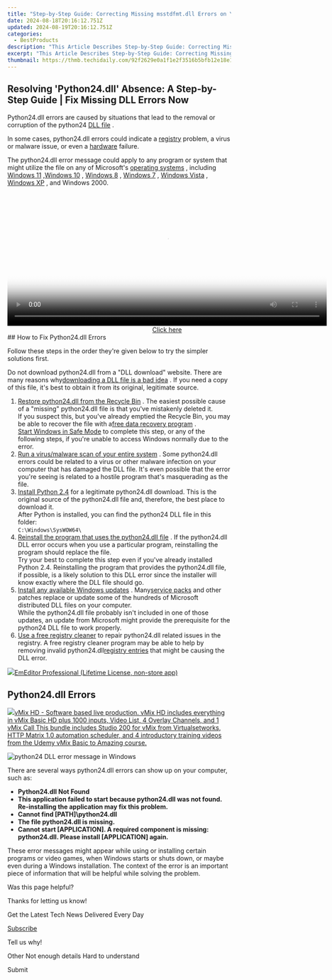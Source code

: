 ```yaml
---
title: "Step-by-Step Guide: Correcting Missing msstdfmt.dll Errors on Your PC"
date: 2024-08-18T20:16:12.751Z
updated: 2024-08-19T20:16:12.751Z
categories:
  - BestProducts
description: "This Article Describes Step-by-Step Guide: Correcting Missing msstdfmt.dll Errors on Your PC"
excerpt: "This Article Describes Step-by-Step Guide: Correcting Missing msstdfmt.dll Errors on Your PC"
thumbnail: https://thmb.techidaily.com/92f2629e0a1f1e2f3516b5bfb12e18e1391be680411487e21618499fabf10e50.jpg
---
```


## Resolving 'Python24.dll' Absence: A Step-by-Step Guide | Fix Missing DLL Errors Now
 Python24.dll errors are caused by situations that lead to the removal or corruption of the python24 [DLL file](https://www.lifewire.com/what-is-a-dll-file-2625852) .

 In some cases, python24.dll errors could indicate a [registry](https://www.lifewire.com/windows-registry-2625992) problem, a virus or malware issue, or even a [hardware](https://www.lifewire.com/computer-hardware-2625895) failure.

 The python24.dll error message could apply to any program or system that might utilize the file on any of Microsoft's [operating systems](https://www.lifewire.com/operating-systems-2625912) , including ​[Windows 11](https://www.lifewire.com/windows-11-5188930) ,[Windows 10](https://www.lifewire.com/windows-10-2626217) , [Windows 8](https://www.lifewire.com/windows-8-2626235) , [Windows 7](https://www.lifewire.com/windows-7-2626265) , [Windows Vista](https://www.lifewire.com/windows-vista-2626311) , [Windows XP](https://www.lifewire.com/windows-xp-2626354) , and Windows 2000.

<!-- affiliate ads begin -->
<span id="1993650">
					<video width="720" height="300" style="cursor:pointer"
           poster="//a.impactradius-go.com/display-clicktoplayimage/1993650.jpeg"
           onclick="if(!this.playClicked){this.play();this.setAttribute('controls',true);this.playClicked=true;}">
	   <source src="//a.impactradius-go.com/display-ad/22993-1993650">
	   <img src="//a.impactradius-go.com/display-clicktoplayimage/1993650.jpeg" style="border: none; height: 100%; width: 100%; object-fit: contain">
	</video>
	<div style="width:720px;text-align:center"><a href="javascript:window.open(decodeURIComponent('https%3A%2F%2Fhomestyler.sjv.io%2Fc%2F5597632%2F1993650%2F22993'), '_blank');void(0);">Click here</a></div>
</span>
<img height="0" width="0" src="https://imp.pxf.io/i/5597632/1993650/22993" style="position:absolute;visibility:hidden;" border="0" />
<!-- affiliate ads end -->
## How to Fix Python24.dll Errors

 Follow these steps in the order they're given below to try the simpler solutions first.  

 Do not download python24.dll from a "DLL download" website. There are many reasons why[downloading a DLL file is a bad idea](https://www.lifewire.com/important-reasons-not-to-download-dll-files-2624455) . If you need a copy of this file, it's best to obtain it from its original, legitimate source.

1. [Restore python24.dll from the Recycle Bin](https://www.lifewire.com/how-to-restore-deleted-files-from-the-recycle-bin-2624515) . The easiest possible cause of a "missing" python24.dll file is that you've mistakenly deleted it.  
 If you suspect this, but you've already emptied the Recycle Bin, you may be able to recover the file with a[free data recovery program](https://www.lifewire.com/free-data-recovery-software-tools-2622893) .  
[Start Windows in Safe Mode](https://www.lifewire.com/how-do-i-start-windows-in-safe-mode-2624480) to complete this step, or any of the following steps, if you're unable to access Windows normally due to the error.
2. [Run a virus/malware scan of your entire system](https://www.lifewire.com/properly-scan-your-computer-for-viruses-and-other-malware-2624526) . Some python24.dll errors could be related to a virus or other malware infection on your computer that has damaged the DLL file. It's even possible that the error you're seeing is related to a hostile program that's masquerading as the file.
3. [Install Python 2.4](https://www.python.org/download/releases/2.4/) for a legitimate python24.dll download. This is the original source of the python24.dll file and, therefore, the best place to download it.  
 After Python is installed, you can find the python24 DLL file in this folder:  
 `C:\Windows\SysWOW64\`
4. [Reinstall the program that uses the python24.dll file](https://www.lifewire.com/what-is-the-proper-way-to-reinstall-a-software-program-2624478) . If the python24.dll DLL error occurs when you use a particular program, reinstalling the program should replace the file.  
 Try your best to complete this step even if you've already installed Python 2.4\. Reinstalling the program that provides the python24.dll file, if possible, is a likely solution to this DLL error since the installer will know exactly where the DLL file should go.
5. [Install any available Windows updates](https://www.lifewire.com/how-to-check-for-install-windows-updates-2624596) . Many[service packs](https://www.lifewire.com/what-is-a-service-pack-2626010) and other patches replace or update some of the hundreds of Microsoft distributed DLL files on your computer.  
 While the python24.dll file probably isn't included in one of those updates, an update from Microsoft might provide the prerequisite for the python24 DLL file to work properly.
6. [Use a free registry cleaner](https://www.lifewire.com/free-registry-cleaners-2626176) to repair python24.dll related issues in the registry. A free registry cleaner program may be able to help by removing invalid python24.dll[registry entries](https://www.lifewire.com/what-is-a-registry-key-2625999) that might be causing the DLL error.

<!-- affiliate ads begin -->
<a href="https://shop.emeditor.com/order/checkout.php?PRODS=4631722&QTY=1&AFFILIATE=108875&CART=1"><img src="https://www.emeditor.com/wp-content/uploads/2023/05/frontpage2-2048x588.webp" border="0">EmEditor Professional (Lifetime License, non-store app)</a>
<!-- affiliate ads end -->
## Python24.dll Errors

<!-- affiliate ads begin -->
<a href="https://secure.2checkout.com/order/checkout.php?PRODS=4718730&QTY=1&AFFILIATE=108875&CART=1"> <img src="https://secure.avangate.com/images/merchant/ce9a6fb2becc2d235e62b125e9260102/products/copy_vMixCallScreenshot1-large.jpg" border="0">vMix HD - Software based live production. vMix HD includes everything in vMix Basic HD plus 1000 inputs, Video List, 4 Overlay Channels, and 1 vMix Call 
This bundle includes Studio 200 for vMix from Virtualsetworks, HTTP Matrix 1.0 automation scheduler, and 4 introductory training videos from the Udemy vMix Basic to Amazing course. </a>
<!-- affiliate ads end -->
![python24 DLL error message in Windows](https://www.lifewire.com/thmb/OvFy1XUAuSmEz2F3FkECZS3IrGk=/1500x0/filters:no_upscale():max_bytes(150000):strip_icc():format(webp)/python24-dll-error-message-5aafd2ffa9d4f90037de1bf6.png)

 There are several ways python24.dll errors can show up on your computer, such as:

* **Python24.dll Not Found**
* **This application failed to start because python24.dll was not found. Re-installing the application may fix this problem.**
* **Cannot find \[PATH\]\\python24.dll**
* **The file python24.dll is missing.**
* **Cannot start \[APPLICATION\]. A required component is missing: python24.dll. Please install \[APPLICATION\] again.**

 These error messages might appear while using or installing certain programs or video games, when Windows starts or shuts down, or maybe even during a Windows installation. The context of the error is an important piece of information that will be helpful while solving the problem.

Was this page helpful?

Thanks for letting us know!

 Get the Latest Tech News Delivered Every Day

[Subscribe](https://www.lifewire.com/#)

Tell us why!

 Other  Not enough details  Hard to understand

 Submit

<ins class="adsbygoogle"
     style="display:block"
     data-ad-format="autorelaxed"
     data-ad-client="ca-pub-7571918770474297"
     data-ad-slot="1223367746"></ins>



<ins class="adsbygoogle"
     style="display:block"
     data-ad-client="ca-pub-7571918770474297"
     data-ad-slot="8358498916"
     data-ad-format="auto"
     data-full-width-responsive="true"></ins>


